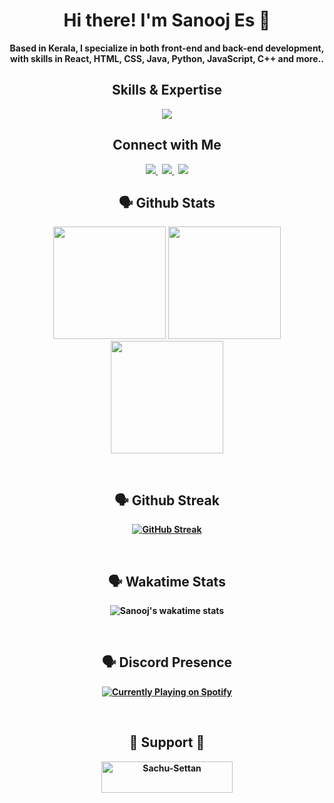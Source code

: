 <h1 align="center"><strong>Hi there! I'm Sanooj Es 👋</strong></h1>

<p align="center"><strong>Based in Kerala, I specialize in both front-end and back-end development, with skills in React, HTML, CSS, Java, Python, JavaScript, C++ and more..</strong></p>

<h2 align="center">Skills & Expertise</h2>

<p align=center>

<p align="center">
  <a href="https://sanooj.is-a.dev">
    <img src="https://skillicons.dev/icons?i=python,js,ts,react,mongodb,nextjs,vite,tailwind,bootstrap,mysql,npm,docker,cpp,java,html,md,css,au,ps,windows,kali,stackoverflow,git,github&perline=12" />
  </a>
</p>

<h2 align="center"><b>Connect with Me</h2>

<p align="center">
  <a href="https://bit.ly/ig-sanooj">
    <img src="https://skillicons.dev/icons?i=instagram" />
  </a>&nbsp;
   <a href="https://bit.ly/x-sanooj">
    <img src="https://skillicons.dev/icons?i=discord" />
  </a>&nbsp;
   <a href="https://twitter.com/sanoojes">
    <img src="https://skillicons.dev/icons?i=twitter" />
  </a>
</p>

<h2 align="center"><b>🗣️ Github Stats</b></h2>

<div align="center">
  <img height="180em" src="https://github-profile-summary-cards.vercel.app/api/cards/profile-details?username=sanoojes&theme=dark" />
  <img height="180em" src="https://github-profile-summary-cards.vercel.app/api/cards/most-commit-language?username=sanoojes&theme=dark"  />
  <img height="180em" src="https://github-readme-stats.vercel.app/api?username=sanoojes&theme=dark&border_color=303030&border_radius=4"  />
</div>

&nbsp;

<h2 align="center"><b>🗣️ Github Streak</b></h2>
<p align="center">
<a href="https://git.io/streak-stats"><img src="https://streak-stats.demolab.com?user=sanoojes&theme=github-dark-blue&border_radius=10&card_width=500&background=0E0E0E&border=303030" alt="GitHub Streak" /></a>
</p>
&nbsp;
<h2 align="center"><b>🗣️ Wakatime Stats</b></h2>

<p align="center">
<img alt="Sanooj's wakatime stats" src="https://github-readme-stats.vercel.app/api/wakatime?username=sanoojes&theme=dark&border_color=303030" />
</p>
&nbsp;
<h2 align="center"><b>🗣️ Discord Presence</b></h2>

<p align="center"><a href="https://discordapp.com/users/821653196161679371"><img align = "center" src="https://lanyard.cnrad.dev/api/821653196161679371" alt="Currently Playing on Spotify"></a></p>
&nbsp;
<h2 align="center">💖 Support 💖</h2>
<p align = "center"><a href="https://www.buymeacoffee.com/sanoojes"> <img src="https://cdn.buymeacoffee.com/buttons/v2/default-yellow.png" height="50" width="210" alt="Sachu-Settan" /></a></p>
